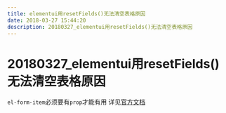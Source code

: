 ```yaml
---
title: elementui用resetFields()无法清空表格原因
date: 2018-03-27 15:44:20  
description: 20180327_elementui用resetFields()无法清空表格原因
---
```

# 20180327_elementui用resetFields()无法清空表格原因

`el-form-item`必须要有`prop`才能有用
详见[官方文档](http://element.eleme.io/#/zh-CN/component/form#form-item-attributes)